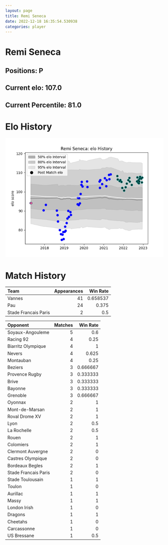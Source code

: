 ```yaml
---  
layout: page  
title: Remi Seneca  
date: 2022-12-18 16:35:54.530938  
categories: player  
---
```

# Remi Seneca

## Positions: P

## Current elo: 107.0

## Current Percentile: 81.0

# Elo History


![elo history](history_RemiSeneca.png)
# Match History


| Team                 |   Appearances |   Win Rate |
|:---------------------|--------------:|-----------:|
| Vannes               |            41 |   0.658537 |
| Pau                  |            24 |   0.375    |
| Stade Francais Paris |             2 |   0.5      |

| Opponent             |   Matches |   Win Rate |
|:---------------------|----------:|-----------:|
| Soyaux-Angouleme     |         5 |   0.6      |
| Racing 92            |         4 |   0.25     |
| Biarritz Olympique   |         4 |   1        |
| Nevers               |         4 |   0.625    |
| Montauban            |         4 |   0.25     |
| Beziers              |         3 |   0.666667 |
| Provence Rugby       |         3 |   0.333333 |
| Brive                |         3 |   0.333333 |
| Bayonne              |         3 |   0.333333 |
| Grenoble             |         3 |   0.666667 |
| Oyonnax              |         2 |   1        |
| Mont-de-Marsan       |         2 |   1        |
| Roval Drome XV       |         2 |   1        |
| Lyon                 |         2 |   0.5      |
| La Rochelle          |         2 |   0.5      |
| Rouen                |         2 |   1        |
| Colomiers            |         2 |   1        |
| Clermont Auvergne    |         2 |   0        |
| Castres Olympique    |         2 |   0        |
| Bordeaux Begles      |         2 |   1        |
| Stade Francais Paris |         2 |   0        |
| Stade Toulousain     |         1 |   1        |
| Toulon               |         1 |   0        |
| Aurillac             |         1 |   1        |
| Massy                |         1 |   1        |
| London Irish         |         1 |   0        |
| Dragons              |         1 |   1        |
| Cheetahs             |         1 |   0        |
| Carcassonne          |         1 |   0        |
| US Bressane          |         1 |   0.5      |